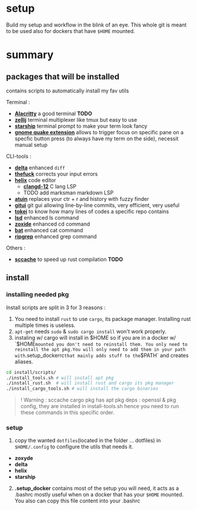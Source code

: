 # setup
Build my setup and workflow in the blink of an eye.
This whole git is meant to be used also for dockers that have `$HOME` mounted.

# summary
## packages that will be installed

contains scripts to automatically install my fav utils

Terminal : 
 - **[Alacritty](https://github.com/alacritty/alacritty)** a good terminal **TODO**
 - **[zellij](https://github.com/zellij-org/zellij/)** terminal multiplexer like tmux but easy to use
 - **[starship](starship.rs/)** terminal prompt to make your term look fancy
 - **[gnome quake extension](https://extensions.gnome.org/extension/1411/quake-mode/)** allows to trigger focus on specific pane on a specfic button press (to always have my term on the side), necessit manual setup

CLI-tools :
 - **[delta](https://github.com/dandavison/delta/)** enhanced `diff`
 - **[thefuck](https://github.com/nvbn/thefuck)** corrects your input errors
 - **[helix](https://github.com/helix-editor/)** code editor
     - **[clangd-12](https://github.com/clangd/clangd)** C lang LSP
     - TODO add marksman markdown LSP
 - **[atuin](https://github.com/ellie/atuin)** replaces your ctr + r and history with fuzzy finder
 - **[gitui](https://github.com/extrawurst/gitui)** git gui allowing line-by-line commits, very efficient, very useful
 - **[tokei](https://github.com/XAMPPRocky/tokei)** to know how many lines of codes a specific repo contains
 - **[lsd](https://github.com/Peltoche/lsd)** enhanced ls command
 - **[zoxide](https://github.com/ajeetdsouza/zoxide)** enhanced cd command
 - **[bat](https://github.com/sharkdp/bat)** enhanced cat command
 - **[ripgrep](https://github.com/BurntSushi/ripgrep)** enhanced grep command

Others : 
 - **[sccache](https://crates.io/crates/sccache)** to speed up rust compilation **TODO**

## install

### installing needed pkg
Install scripts are split in 3 for 3 reasons : 
1. You need to install `rust` to use `cargo`, its package manager. Installing rust multiple times is useless.
2. `apt-get` needs `sudo` & `sudo cargo install` won't work properly.
3. instaling w/ cargo will install in $HOME so if you are in a docker w/ `$HOME` mounted you don't need to reinstall them. You only need to reinstall the apt pkg.You will only need to add them in your path with `.setup_dockerrc` that mainly adds stuff to the `$PATH` and creates aliases.

```bash
cd install/scripts/
./install_tools.sh # will install apt pkg
./install_rust.sh  # will install rust and cargo its pkg manager
./install_cargo_tools.sh # will install the cargo binaries
```

>! Warning : 
sccache cargo pkg has apt pkg deps : openssl & pkg config, they are installed in install-tools.sh hence you need to run these commands in this specific order.

### setup 
1. copy the wanted `dotfiles`(located in the folder  ... dotfiles) in `$HOME/.config` to configure the utils that needs it.
 - **zoxyde**
 - **delta**
 - **helix**
 - **starship**
 
2. **.setup_docker** contains most of the setup you will need, it acts as a .bashrc mostly useful when on a docker that has your `$HOME` mounted. You also can copy this file content into your .bashrc

